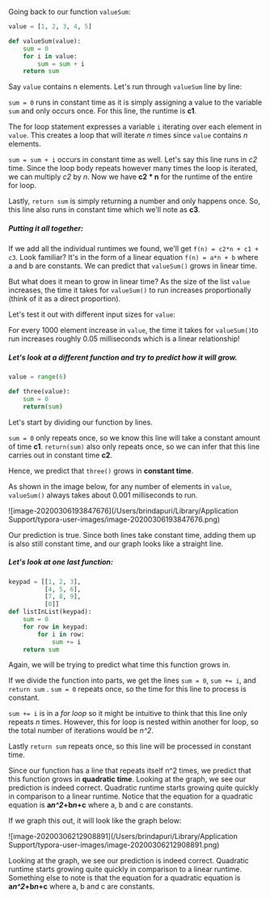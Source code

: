 <!--title={In what time does a function grow?}-->

Going back to our function `valueSum`:

```python
value = [1, 2, 3, 4, 5] 

def valueSum(value):
    sum = 0
    for i in value:
        sum = sum + i
    return sum
```
Say `value` contains n elements. Let's run through `valueSum` line by line:

`sum = 0` runs in constant time as it is simply assigning a value to the variable `sum` and only occurs once. For this line, the runtime is **c1**.

The for loop statement expresses a variable `i` iterating over each element in `value`. This creates a loop that will iterate *n* times since `value` contains *n* elements.

`sum = sum + i` occurs in constant time as well. Let's say this line runs in *c2* time. Since the loop body repeats however many times the loop is iterated, we can multiply *c2* by *n*. Now we have **c2 * n** for the runtime of the entire for loop.

Lastly, `return sum` is simply returning a number and only happens once. So, this line also runs in constant time which we'll note as **c3**.

##### Putting it all together:
If we add all the individual runtimes we found, we'll get `f(n) = c2*n + c1 + c3`. Look familiar? It's in the form of a linear equation `f(n) = a*n + b` where a and b are constants. We can predict that `valueSum()` grows in linear time.

But what does it mean to grow in linear time? As the size of the list `value` increases, the time it takes for `valueSum()` to run increases proportionally (think of it as a direct proportion).

Let's test it out with different input sizes for `value`: 

[//]: # "insert 'linear' image"

For every 1000 element increase in `value`, the time it takes for `valueSum()`to run increases roughly 0.05 milliseconds which is a linear relationship!

##### Let's look at a different function and try to predict how it will grow. 

```python
value = range(6)

def three(value):
    sum = 0
    return(sum)
```

Let's start by dividing our function by lines. 

`sum = 0` only repeats once, so we know this line will take a constant amount of time **c1**. 
`return(sum)` also only repeats once, so we can infer that this line carries out in constant time **c2**. 

Hence, we predict that `three()` grows in **constant time**. 

As shown in the image below, for any number of elements in `value`, `valueSum()` always takes about 0.001 milliseconds to run.  

![image-20200306193847676](/Users/brindapuri/Library/Application Support/typora-user-images/image-20200306193847676.png)

Our prediction is true. Since both lines take constant time, adding them up is also still constant time, and our graph looks like a straight line. 

##### Let's look at one last function: 

```python
keypad = [[1, 2, 3], 
          [4, 5, 6],
          [7, 8, 9],
          [0]] 
def listInList(keypad):
    sum = 0
    for row in keypad:
        for i in row:
            sum += i
    return sum
```

Again, we will be trying to predict what time this function grows in. 

If we divide the function into parts, we get the lines `sum = 0`, `sum += i`, and `return sum` .
`sum = 0` repeats once, so the time for this line to process is constant.

`sum += i` is in a *for loop* so it might be intuitive to think that this line only repeats *n* times. However, this for loop is nested within another for loop, so the total number of iterations would be *n^2*.

Lastly `return sum` repeats once, so this line will be processed in constant time. 

Since our function has a line that repeats itself n^2 times, we predict that this function grows in **quadratic time**.  Looking at the graph, we see our prediction is indeed correct. Quadratic runtime starts growing quite quickly in comparison to a linear runtime. Notice that the equation for a quadratic equation is **a*n^2*+b*n*+c** where a, b and c are constants.



If we graph this out, it will look like the graph below:


![image-20200306212908891](/Users/brindapuri/Library/Application Support/typora-user-images/image-20200306212908891.png) 

Looking at the graph, we see our prediction is indeed correct. Quadratic runtime starts growing quite quickly in comparison to a linear runtime. Something else to note is that the equation for a quadratic equation is **a*n^2*+b*n*+c** where a, b and c are constants.

